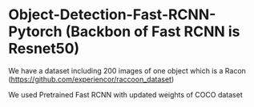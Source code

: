 # Object-Detection-Fast-RCNN-Pytorch (Backbon of Fast RCNN is Resnet50)

We have a dataset including 200 images of one object which is a Racon (https://github.com/experiencor/raccoon_dataset)

We used Pretrained Fast RCNN with updated weights of COCO dataset 

